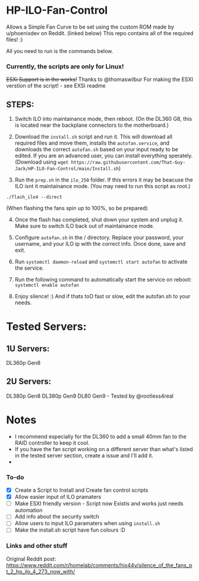 # HP-ILO-Fan-Control
Allows a Simple Fan Curve to be set using the custom ROM made by u/phoenixdev on Reddit. (linked below)
This repo contains all of the required files! :)

All you need to run is the commands below.

### Currently, the scripts are only for Linux!
 ~~ESXi Support is in the works!~~ Thanks to @thomaswilbur For making the ESXI verstion of the script! - see EXSI readme

## STEPS:

1. Switch ILO into maintainance mode, then reboot. (On the DL360 G8, this is located near the backplane connectors to the motherboard.)

2. Download the `install.sh` script and run it. This will download all required files and move them, installs the `autofan.service`, and downloads the correct `autofan.sh` based on your input ready to be edited. If you are an advanced user, you can install everything sperately.
(Download using `wget https://raw.githubusercontent.com/That-Guy-Jack/HP-ILO-Fan-Control/main/Install.sh`)

3. Run the `prep.sh` in the `ilo_250` folder. If this errors it may be beacuse the ILO isnt it maintainance mode. (You may need to run this script as root.)
>

    ./flash_ilo4 --direct  
    
(When flashing the fans spin up to 100%, so be prepared)
   

4. Once the flash has completed, shut down your system and unplug it. Make sure to switch ILO back out of maintainance mode.  

5. Configure `autofan.sh` in the / directory. Replace your password, your username, and your ILO ip with the correct info. Once done, save and exit.

6. Run `systemctl daemon-reload` and `systemctl start autofan` to activate the service.

7. Run the following command to automatically start the service on reboot: `systemctl enable autofan`

8. Enjoy silence! :) And if thats toO fast or slow, edit the autofan.sh to your needs.


# Tested Servers:
## 1U Servers:
DL360p Gen8
## 2U Servers:
DL380p Gen8
DL380p Gen9
DL80 Gen9 - Tested by @rootless4real

# Notes
- I recommend especially for the DL360 to add a small 40mm fan to the RAID controller to keep it cool.
- If you have the fan script working on a different server than what's listed in the tested server section, create a issue and I'll add it.
- 
### To-do
- [x] Create a Script to Install and Create fan control scripts
- [x] Allow easier input of ILO pramaters
- [ ] Make ESXI friendly version - Script now Existis and works just needs automation
- [ ] Add info about the security switch
- [ ] Allow users to input ILO paramaters when using `install.sh` 
- [ ] Make the install.sh script have fun colours :D
 
 ### Links and other stuff
Original Reddit post: https://www.reddit.com/r/homelab/comments/hix44v/silence_of_the_fans_pt_2_hp_ilo_4_273_now_with/ 
